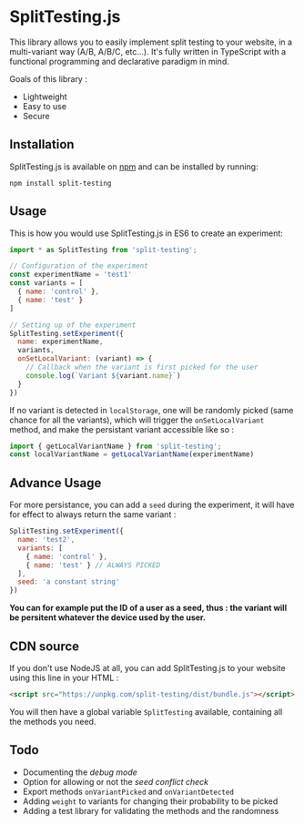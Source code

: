 # SplitTesting.js

This library allows you to easily implement split testing to your website, in a multi-variant way (A/B, A/B/C, etc...).
It's fully written in TypeScript with a functional programming and declarative  paradigm in mind.

Goals of this library :
- Lightweight
- Easy to use
- Secure


## Installation

SplitTesting.js is available on [npm](https://www.npmjs.com/package/split-testing) and can
be installed by running:

```
npm install split-testing
```

## Usage

This is how you would use SplitTesting.js in ES6 to create an experiment:

```javascript
import * as SplitTesting from 'split-testing';

// Configuration of the experiment 
const experimentName = 'test1'
const variants = [
  { name: 'control' },
  { name: 'test' }
]

// Setting up of the experiment
SplitTesting.setExperiment({
  name: experimentName,
  variants,
  onSetLocalVariant: (variant) => {
    // Callback when the variant is first picked for the user
    console.log(`Variant ${variant.name}`)
  }
})
```

If no variant is detected in `localStorage`,  one will be randomly picked (same chance for all the variants), which will trigger the `onSetLocalVariant` method, and make the persistant variant accessible like so :
```javascript
import { getLocalVariantName } from 'split-testing';
const localVariantName = getLocalVariantName(experimentName)
```

## Advance Usage

For more persistance, you can add a `seed` during the experiment, it will have for effect to always return the same variant : 

```javascript
SplitTesting.setExperiment({
  name: 'test2',
  variants: [
    { name: 'control' },
    { name: 'test' } // ALWAYS PICKED
  ],
  seed: 'a constant string'
})
```

**You can for example put the ID of a user as a seed, thus : the variant will be persitent whatever the device used by the user.**

## CDN source

If you don't use NodeJS at all, you can add SplitTesting.js to your website using this line in your HTML :
```html
<script src="https://unpkg.com/split-testing/dist/bundle.js"></script>
```
You will then have a global variable `SplitTesting` available, containing all the methods you need.

## Todo

- Documenting the _debug mode_
- Option for allowing or not the _seed conflict check_
- Export methods `onVariantPicked` and `onVariantDetected`
- Adding `weight` to variants for changing their probability to be picked
- Adding a test library for validating the methods and the randomness

